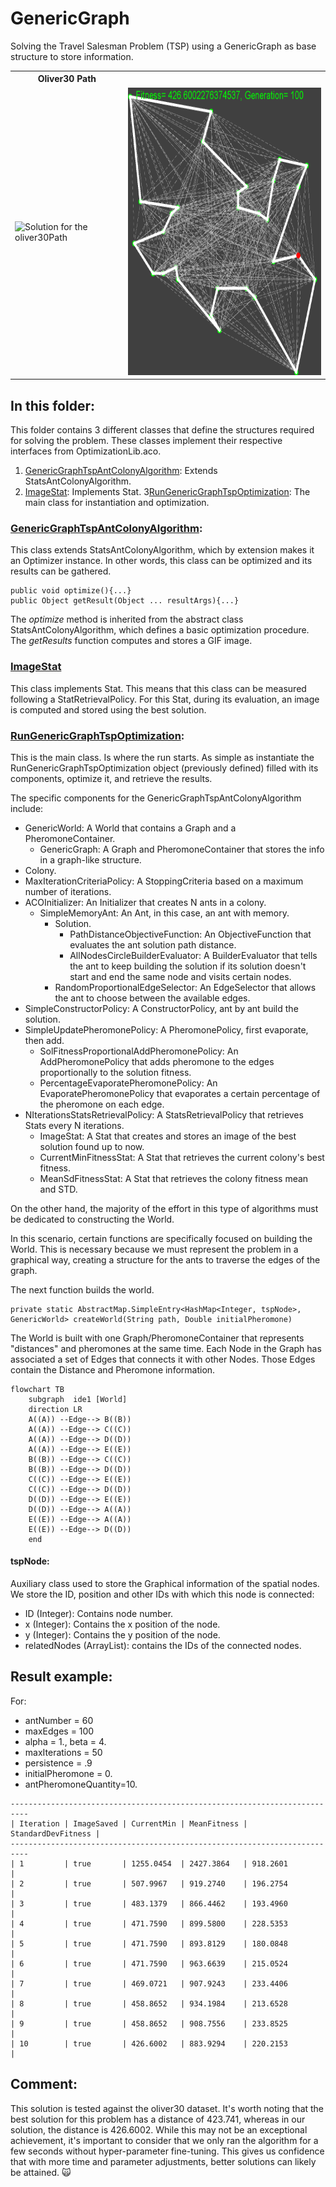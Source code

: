 # GenericGraph
Solving the Travel Salesman Problem (TSP) using a GenericGraph as base structure to store information.

<table>
  <tr>
    <th> <b>Oliver30 Path </b></th>
  </tr>
  <tr>
    <td> <img src="https://github.com/SergioOyaga/AntColonyAlgorithmExamples/blob/master/src/out/TSP/oliver30Gif.gif"  title="Solution for the oliver30Path" alt="Solution for the oliver30Path" width="450" height="460" /></td>
    <td> <img src="https://github.com/SergioOyaga/AntColonyAlgorithmExamples/blob/master/src/out/TSP/oliver30.png"  title="Solution for the oliver30Path" alt="Solution for the oliver30Path" width="450" height="460" /></td>
  </tr>
</table>

## In this folder:
This folder contains 3 different classes that define the structures required for solving the problem.
These classes implement their respective interfaces from OptimizationLib.aco.
1. [GenericGraphTspAntColonyAlgorithm](#genericgraphtspantcolonyalgorithm): Extends StatsAntColonyAlgorithm.
2. [ImageStat](#imagestat): Implements Stat.
3[RunGenericGraphTspOptimization](#rungenericgraphtspoptimization): The main class for instantiation and optimization.

### [GenericGraphTspAntColonyAlgorithm](https://github.com/SergioOyaga/AntColonyAlgorithmExamples/blob/master/src/main/java/org/soyaga/examples/TSP/GenericGraph/GenericGraphTspAntColonyAlgorithm.java):
This class extends StatsAntColonyAlgorithm, which by extension makes it an Optimizer instance. In other words, this class
can be optimized and its results can be gathered.

````code
public void optimize(){...}
public Object getResult(Object ... resultArgs){...}
````

The <i>optimize</i> method is inherited from the abstract class StatsAntColonyAlgorithm, which defines a basic optimization
procedure. The <i>getResults</i> function computes and stores a GIF image.

### [ImageStat](https://github.com/SergioOyaga/AntColonyAlgorithmExamples/blob/master/src/main/java/org/soyaga/examples/TSP/SparseMatrices/ImageStat.java)
This class implements Stat. This means that this class can be measured following a StatRetrievalPolicy. For this Stat,
during its evaluation, an image is computed and stored using the best solution.

### [RunGenericGraphTspOptimization](https://github.com/SergioOyaga/AntColonyAlgorithmExamples/blob/master/src/main/java/org/soyaga/examples/TSP/GenericGraph/RunGenericGraphTspOptimization.java):
This is the main class. Is where the run starts. As simple as instantiate the RunGenericGraphTspOptimization object 
(previously defined) filled with its components, optimize it, and retrieve the results.

The specific components for the GenericGraphTspAntColonyAlgorithm include:
- GenericWorld: A World that contains a Graph and a PheromoneContainer.
  - GenericGraph: A Graph and PheromoneContainer that stores the info in a graph-like structure.
- Colony.
- MaxIterationCriteriaPolicy: A StoppingCriteria based on a maximum number of iterations.
- ACOInitializer: An Initializer that creates N ants in a colony.
  - SimpleMemoryAnt: An Ant, in this case, an ant with memory.
    - Solution.
      - PathDistanceObjectiveFunction: An ObjectiveFunction that evaluates the ant solution path distance.
      - AllNodesCircleBuilderEvaluator: A BuilderEvaluator that tells the ant to keep building the solution if its
        solution doesn't start and end the same node and visits certain nodes.
    - RandomProportionalEdgeSelector: An EdgeSelector that allows the ant to choose between the available edges.
- SimpleConstructorPolicy: A ConstructorPolicy, ant by ant build the solution.
- SimpleUpdatePheromonePolicy: A PheromonePolicy, first evaporate, then add.
  - SolFitnessProportionalAddPheromonePolicy: An AddPheromonePolicy that adds pheromone to the edges proportionally to the solution fitness.
  - PercentageEvaporatePheromonePolicy: An EvaporatePheromonePolicy that evaporates a certain percentage of the pheromone on each edge.
- NIterationsStatsRetrievalPolicy: A StatsRetrievalPolicy that retrieves Stats every N iterations.
  - ImageStat: A Stat that creates and stores an image of the best solution found up to now.
  - CurrentMinFitnessStat: A Stat that retrieves the current colony's best fitness.
  - MeanSdFitnessStat: A Stat that retrieves the colony fitness mean and STD.


On the other hand, the majority of the effort in this type of algorithms must be dedicated to constructing the World.

In this scenario, certain functions are specifically focused on building the World. This is necessary because we must represent
the problem in a graphical way, creating a structure for the ants to traverse the edges of the graph.

The next function builds the world.

````code
private static AbstractMap.SimpleEntry<HashMap<Integer, tspNode>, GenericWorld> createWorld(String path, Double initialPheromone)
````
The World is built with one Graph/PheromoneContainer that represents "distances" and pheromones at the same time. 
Each Node in the Graph has associated a set of Edges that connects it with other Nodes. Those Edges contain the 
Distance and Pheromone information. 

````mermaid
flowchart TB
    subgraph  ide1 [World]
    direction LR
    A((A)) --Edge--> B((B))
    A((A)) --Edge--> C((C))
    A((A)) --Edge--> D((D))
    A((A)) --Edge--> E((E))
    B((B)) --Edge--> C((C))
    B((B)) --Edge--> D((D))
    C((C)) --Edge--> E((E))
    C((C)) --Edge--> D((D))
    D((D)) --Edge--> E((E))
    D((D)) --Edge--> A((A))
    E((E)) --Edge--> A((A))
    E((E)) --Edge--> D((D))
    end

````

#### tspNode:
Auxiliary class used to store the Graphical information of the spatial nodes. We store the ID, position and other IDs with
which this node is connected:
- ID (Integer): Contains node number.
- x (Integer): Contains the x position of the node.
- y (Integer): Contains the y position of the node.
- relatedNodes (ArrayList<Integer>): contains the IDs of the connected nodes.

## Result example:
For:
- antNumber = 60
- maxEdges = 100
- alpha = 1., beta = 4.
- maxIterations = 50
- persistence = .9
- initialPheromone = 0.
- antPheromoneQuantity=10.
```
--------------------------------------------------------------------------
| Iteration | ImageSaved | CurrentMin | MeanFitness | StandardDevFitness |
--------------------------------------------------------------------------
| 1         | true       | 1255.0454  | 2427.3864   | 918.2601           |
| 2         | true       | 507.9967   | 919.2740    | 196.2754           |
| 3         | true       | 483.1379   | 866.4462    | 193.4960           |
| 4         | true       | 471.7590   | 899.5800    | 228.5353           |
| 5         | true       | 471.7590   | 893.8129    | 180.0848           |
| 6         | true       | 471.7590   | 963.6639    | 215.0524           |
| 7         | true       | 469.0721   | 907.9243    | 233.4406           |
| 8         | true       | 458.8652   | 934.1984    | 213.6528           |
| 9         | true       | 458.8652   | 908.7556    | 233.8525           |
| 10        | true       | 426.6002   | 883.9294    | 220.2153           |
```

## Comment:
This solution is tested against the oliver30 dataset. It's worth noting that the best solution for this problem has a 
distance of 423.741, whereas in our solution, the distance is 426.6002. While this may not be an exceptional 
achievement, it's important to consider that we only ran the algorithm for a few seconds without hyper-parameter 
fine-tuning. This gives us confidence that with more time and parameter adjustments, better solutions can likely 
be attained. :scream_cat:

